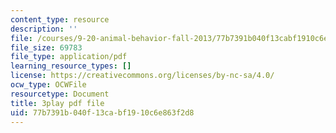 ```yaml
---
content_type: resource
description: ''
file: /courses/9-20-animal-behavior-fall-2013/77b7391b040f13cabf1910c6e863f2d8_472240.pdf
file_size: 69783
file_type: application/pdf
learning_resource_types: []
license: https://creativecommons.org/licenses/by-nc-sa/4.0/
ocw_type: OCWFile
resourcetype: Document
title: 3play pdf file
uid: 77b7391b-040f-13ca-bf19-10c6e863f2d8
---
```

